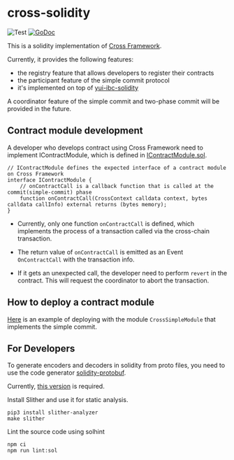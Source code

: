 # cross-solidity

![Test](https://github.com/datachainlab/cross-solidity/workflows/Test/badge.svg)
[![GoDoc](https://godoc.org/github.com/datachainlab/cross-solidity?status.svg)](https://pkg.go.dev/github.com/datachainlab/cross-solidity?tab=doc)

This is a solidity implementation of [Cross Framework](https://github.com/datachainlab/cross).

Currently, it provides the following features:
- the registry feature that allows developers to register their contracts
- the participant feature of the simple commit protocol
- it's implemented on top of [yui-ibc-solidity](https://github.com/hyperledger-labs/yui-ibc-solidity)

A coordinator feature of the simple commit and two-phase commit will be provided in the future.

## Contract module development

A developer who develops contract using Cross Framework need to implement IContractModule, which is defined in [IContractModule.sol](./src/core/IContractModule.sol).

```
// IContractModule defines the expected interface of a contract module on Cross Framework
interface IContractModule {
    // onContractCall is a callback function that is called at the commit(simple-commit) phase
    function onContractCall(CrossContext calldata context, bytes calldata callInfo) external returns (bytes memory);
}
```

- Currently, only one function `onContractCall` is defined, which implements the process of a transaction called via the cross-chain transaction.

- The return value of `onContractCall` is emitted as an Event `OnContractCall` with the transaction info.

- If it gets an unexpected call, the developer need to perform `revert` in the contract. This will request the coordinator to abort the transaction.

## How to deploy a contract module

[Here](./script/DeployAll.s.sol) is an example of deploying with the module `CrossSimpleModule` that implements the simple commit.

## For Developers

To generate encoders and decoders in solidity from proto files, you need to use the code generator [solidity-protobuf](https://github.com/datachainlab/solidity-protobuf).

Currently, [this version](https://github.com/datachainlab/solidity-protobuf/commit/3def6706178e5407497f3d01b8f0ceb17b32108d) is required.

Install Slither and use it for static analysis.

```
pip3 install slither-analyzer
make slither
```

Lint the source code using solhint

```
npm ci
npm run lint:sol
```
